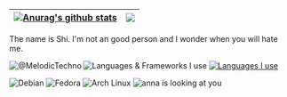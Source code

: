 | <a href="https://github.com/anuraghazra/github-readme-stats"><img align="center" src="https://github-readme-stats.vercel.app/api?username=MelodicTechno&show_icons=true&include_all_commits=true&theme=buefy&hide_border=true" alt="Anurag's github stats" /></a> | <a href="https://github.com/anuraghazra/github-readme-stats"><img align="center" src="https://github-readme-stats.vercel.app/api/top-langs/?username=MelodicTechno&layout=compact&theme=buefy&hide_border=true" /></a> |
| ------------- | ------------- |

The name is Shi. I'm not an good person and I wonder when you will hate me.

<img align="left" src="https://api.moedog.org/count/@MelodicTechno?theme=asoul" alt="@MelodicTechno" />

![Languages & Frameworks I use](https://skillicons.dev/icons?i=cpp,python,pytorch,ts)
[![Languages I use](https://skillicons.dev/icons?i=vscode,ableton)](https://skillicons.dev)

![Debian](https://img.shields.io/badge/-Debian-A81D33?style=flat-square&logo=debian&logoColor=white)
![Fedora](https://img.shields.io/badge/-Fedora-51A2DA?style=flat-square&logo=fedora&logoColor=white)
![Arch Linux](https://img.shields.io/badge/-Arch_Linux-1793D1?style=flat-square&logo=archlinux&logoColor=white)
![anna is looking at you](https://static.wikia.nocookie.net/va11halla/images/a/a8/Anna_Glitch.gif/revision/latest?cb=20170518124154)
